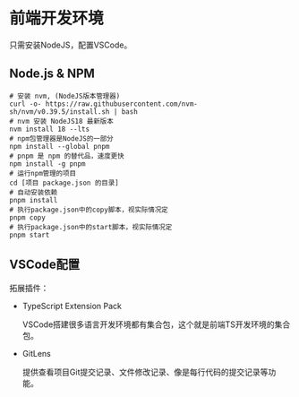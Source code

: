 # 前端开发环境

只需安装NodeJS，配置VSCode。

## Node.js & NPM

```shell
# 安装 nvm, (NodeJS版本管理器)
curl -o- https://raw.githubusercontent.com/nvm-sh/nvm/v0.39.5/install.sh | bash
# nvm 安装 NodeJS18 最新版本
nvm install 18 --lts
# npm包管理器是NodeJS的一部分
npm install --global pnpm
# pnpm 是 npm 的替代品，速度更快
npm install -g pnpm
# 运行npm管理的项目
cd [项目 package.json 的目录]
# 自动安装依赖
pnpm install
# 执行package.json中的copy脚本，视实际情况定
pnpm copy
# 执行package.json中的start脚本，视实际情况定
pnpm start
```

## VSCode配置

拓展插件：

+ TypeScript Extension Pack

  VSCode搭建很多语言开发环境都有集合包，这个就是前端TS开发环境的集合包。

+ GitLens

  提供查看项目Git提交记录、文件修改记录、像是每行代码的提交记录等功能。